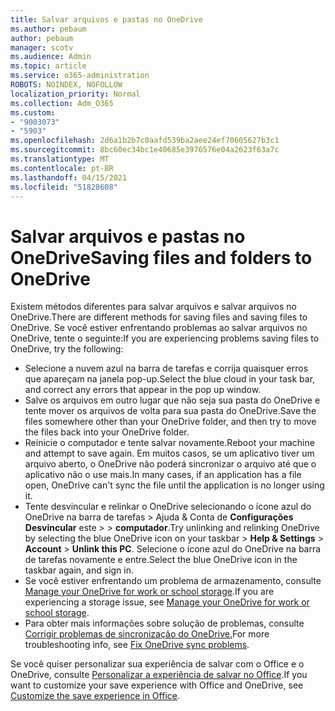 ```yaml
---
title: Salvar arquivos e pastas no OneDrive
ms.author: pebaum
author: pebaum
manager: scotv
ms.audience: Admin
ms.topic: article
ms.service: o365-administration
ROBOTS: NOINDEX, NOFOLLOW
localization_priority: Normal
ms.collection: Adm_O365
ms.custom:
- "9003073"
- "5903"
ms.openlocfilehash: 2d6a1b2b7c0aafd539ba2aee24ef70605627b3c1
ms.sourcegitcommit: 8bc60ec34bc1e40685e3976576e04a2623f63a7c
ms.translationtype: MT
ms.contentlocale: pt-BR
ms.lasthandoff: 04/15/2021
ms.locfileid: "51828608"
---
```

# <a name="saving-files-and-folders-to-onedrive"></a><span data-ttu-id="93b14-102">Salvar arquivos e pastas no OneDrive</span><span class="sxs-lookup"><span data-stu-id="93b14-102">Saving files and folders to OneDrive</span></span>

<span data-ttu-id="93b14-103">Existem métodos diferentes para salvar arquivos e salvar arquivos no OneDrive.</span><span class="sxs-lookup"><span data-stu-id="93b14-103">There are different methods for saving files and saving files to OneDrive.</span></span> <span data-ttu-id="93b14-104">Se você estiver enfrentando problemas ao salvar arquivos no OneDrive, tente o seguinte:</span><span class="sxs-lookup"><span data-stu-id="93b14-104">If you are experiencing problems saving files to OneDrive, try the following:</span></span>

- <span data-ttu-id="93b14-105">Selecione a nuvem azul na barra de tarefas e corrija quaisquer erros que apareçam na janela pop-up.</span><span class="sxs-lookup"><span data-stu-id="93b14-105">Select the blue cloud in your task bar, and correct any errors that appear in the pop up window.</span></span>
- <span data-ttu-id="93b14-106">Salve os arquivos em outro lugar que não seja sua pasta do OneDrive e tente mover os arquivos de volta para sua pasta do OneDrive.</span><span class="sxs-lookup"><span data-stu-id="93b14-106">Save the files somewhere other than your OneDrive folder, and then try to move the files back into your OneDrive folder.</span></span>
- <span data-ttu-id="93b14-107">Reinicie o computador e tente salvar novamente.</span><span class="sxs-lookup"><span data-stu-id="93b14-107">Reboot your machine and attempt to save again.</span></span> <span data-ttu-id="93b14-108">Em muitos casos, se um aplicativo tiver um arquivo aberto, o OneDrive não poderá sincronizar o arquivo até que o aplicativo não o use mais.</span><span class="sxs-lookup"><span data-stu-id="93b14-108">In many cases, if an application has a file open, OneDrive can't sync the file until the application is no longer using it.</span></span>    
- <span data-ttu-id="93b14-109">Tente desvincular e relinkar o OneDrive selecionando o ícone azul do OneDrive na barra de tarefas > Ajuda & Conta de **Configurações Desvincular** este  >    >  **computador**.</span><span class="sxs-lookup"><span data-stu-id="93b14-109">Try unlinking and relinking OneDrive by selecting the blue OneDrive icon on your taskbar > **Help & Settings** > **Account** > **Unlink this PC**.</span></span> <span data-ttu-id="93b14-110">Selecione o ícone azul do OneDrive na barra de tarefas novamente e entre.</span><span class="sxs-lookup"><span data-stu-id="93b14-110">Select the blue OneDrive icon in the taskbar again, and sign in.</span></span>
- <span data-ttu-id="93b14-111">Se você estiver enfrentando um problema de armazenamento, consulte [Manage your OneDrive for work or school storage](https://support.microsoft.com/office/manage-your-onedrive-for-work-or-school-storage-31519161-059c-4764-b6f8-f5cd29f7fe68).</span><span class="sxs-lookup"><span data-stu-id="93b14-111">If you are experiencing a storage issue, see [Manage your OneDrive for work or school storage](https://support.microsoft.com/office/manage-your-onedrive-for-work-or-school-storage-31519161-059c-4764-b6f8-f5cd29f7fe68).</span></span>
- <span data-ttu-id="93b14-112">Para obter mais informações sobre solução de problemas, consulte [Corrigir problemas de sincronização do OneDrive.](https://docs.microsoft.com/alchemyinsights/fix-onedrive-sync-issues)</span><span class="sxs-lookup"><span data-stu-id="93b14-112">For more troubleshooting info, see [Fix OneDrive sync problems](https://docs.microsoft.com/alchemyinsights/fix-onedrive-sync-issues).</span></span>  

<span data-ttu-id="93b14-113">Se você quiser personalizar sua experiência de salvar com o Office e o OneDrive, consulte [Personalizar a experiência de salvar no Office](https://support.microsoft.com/office/customize-the-save-experience-in-office-786200a7-f5f2-4d26-a3ae-b78c60dd5d3b).</span><span class="sxs-lookup"><span data-stu-id="93b14-113">If you want to customize your save experience with Office and OneDrive, see [Customize the save experience in Office](https://support.microsoft.com/office/customize-the-save-experience-in-office-786200a7-f5f2-4d26-a3ae-b78c60dd5d3b).</span></span>
